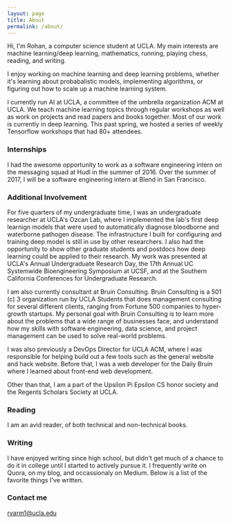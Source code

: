 ```yaml
---
layout: page
title: About
permalink: /about/
---
```



Hi, I'm Rohan, a computer science student at UCLA. My main interests are machine learning/deep learning, mathematics, running, playing chess, reading, and writing.

I enjoy working on machine learning and deep learning problems, whether it's learning about probabalistic models, implementing algorithms, or figuring out how to scale up a machine learning system. 

I currently run AI at UCLA, a committee of the umbrella organization ACM at UCLA. We teach machine learning topics through regular workshops as well as work on projects and read papers and books together. Most of our work is currently in deep learning. This past spring, we hosted a series of weekly Tensorflow workshops that had 80+ attendees. 

### Internships

I had the awesome opportunity to work as a software engineering intern on the messaging squad at Hudl in the summer of 2016. Over the summer of 2017, I will be a software engineering intern at Blend in San Francisco.

### Additional Involvement

For five quarters of my undergraduate time, I was an undergraduate researcher at UCLA's Ozcan Lab, where I implemented the lab's first deep learnign models that were used to automatically diagnose bloodborne and waterborne pathogen disease. The infrastructure I built for configuring and training deep model is still in use by other researchers. I also had the opportunity to show other graduate students and postdocs how deep learning could be applied to their research. My work was presented at UCLA's Annual Undergraduate Research Day, the 17th Annual UC Systemwide Bioengineering Symposium at UCSF, and at the Southern California Conferences for Undergraduate Research. 

I am also currently consultant at Bruin Consulting. Bruin Consulting is a 501 (c) 3 organization run by UCLA Students that does management consulting for several different clients, ranging from Fortune 500 companies to hyper-growth startups. My personal goal with Bruin Consulting is to learn more about the problems that a wide range of businesses face, and understand how my skills with software engineering, data science, and project management can be used to solve real-world problems.


I was also previously a DevOps Director for UCLA ACM, where I was responsible for helping build out a few tools such as the general website and hack website. Before that, I was a web developer for the Daily Bruin where I learned about front-end web development. 

Other than that, I am a part of the Upsilon Pi Epsilon CS honor society and the Regents Scholars Society at UCLA. 



### Reading
I am an avid reader, of both technical and non-technical books.

### Writing
I have enjoyed writing since high school, but didn't get much of a chance to do it in college until I started to actively pursue it. I frequently write on Quora, on my blog, and occassionaly on Medium. Below is a list of the favorite things I've written. 



### Contact me

[rvarm1@ucla.edu](mailto:rvarm1@ucla.edu)
